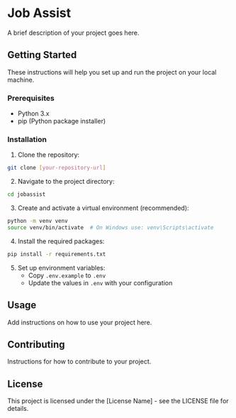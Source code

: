 # Job Assist

A brief description of your project goes here.

## Getting Started

These instructions will help you set up and run the project on your local machine.

### Prerequisites

- Python 3.x
- pip (Python package installer)

### Installation

1. Clone the repository:
```bash
git clone [your-repository-url]
```

2. Navigate to the project directory:
```bash
cd jobassist
```

3. Create and activate a virtual environment (recommended):
```bash
python -m venv venv
source venv/bin/activate  # On Windows use: venv\Scripts\activate
```

4. Install the required packages:
```bash
pip install -r requirements.txt
```

5. Set up environment variables:
   - Copy `.env.example` to `.env`
   - Update the values in `.env` with your configuration

## Usage

Add instructions on how to use your project here.

## Contributing

Instructions for how to contribute to your project.

## License

This project is licensed under the [License Name] - see the LICENSE file for details. 